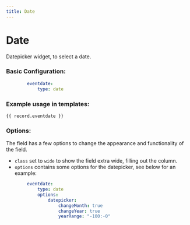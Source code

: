 ```yaml
---
title: Date
---
```

Date
====

Datepicker widget, to select a date.

### Basic Configuration:

```yaml
        eventdate:
            type: date
```

### Example usage in templates:

```twig
{{ record.eventdate }}
```

### Options:

The field has a few options to change the appearance and functionality of the
field.

* `class` set to `wide` to show the field extra wide, filling out the column.
* `options` contains some options for the datepicker, see below for an example:

```yaml
        eventdate:
            type: date
            options:
                datepicker:
                    changeMonth: true
                    changeYear: true
                    yearRange: "-100:-0"
```
